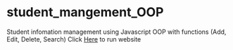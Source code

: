 # student_mangement_OOP
Student infomation management using Javascript OOP with functions (Add, Edit, Delete, Search)
Click <a href = "https://kristen149.github.io/student_mangement_OOP/">Here</a> to run website
